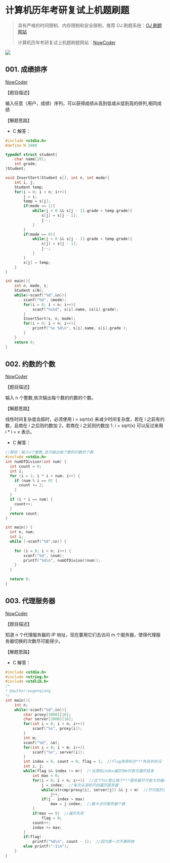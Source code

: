 # 计算机历年考研复试上机题刷题

> 具有严格的时间限制、内存限制和安全限制，推荐 OJ 刷题系统：[OJ 刷题网站](guide/OJ-websites.md)
>
> 计算机历年考研复试上机题刷题网站：[NowCoder](https://www.nowcoder.com/ta/kaoyan)

![](https://gitee.com//wugenqiang/PictureBed/raw/master/CS-Notes/20200329215406.png)

## 001. 成绩排序

[NowCoder](https://www.nowcoder.com/practice/0383714a1bb749499050d2e0610418b1?tpId=40&tqId=21333&tPage=1&rp=1&ru=/ta/kaoyan&qru=/ta/kaoyan/question-ranking)

【题目描述】

输入任意（用户，成绩）序列，可以获得成绩从高到低或从低到高的排列,相同成绩

【解题思路】

* C 解答：

```c
#include <stdio.h>
#define N 1000

typedef struct student{
    char name[20];
    int grade;
}Student;

void InsertSort(Student s[], int n, int mode){
    int i, j;
    Student temp;
    for(i = 0; i < n; i++){
        j = i;
        temp = s[j];
        if(mode == 1){
            while(j > 0 && s[j - 1].grade > temp.grade){
                s[j] = s[j - 1];
                j--;
            }
        }
        if(mode == 0){
            while(j > 0 && s[j - 1].grade < temp.grade){
                s[j] = s[j - 1];
                j--;
            }
        }
        s[j] = temp;
    }
}

int main(){
    int n, mode, i;
    Student s[N];
    while(~scanf("%d",&n)){
        scanf("%d", &mode);
        for(i = 0; i < n; i++){
            scanf("%s%d", s[i].name, &s[i].grade);
        }
        InsertSort(s, n, mode);
        for(i = 0; i < n; i++){
            printf("%s %d\n", s[i].name, s[i].grade );
        }
    }
    return 0;
}
```

## 002. 约数的个数

[NowCoder](https://www.nowcoder.com/practice/04c8a5ea209d41798d23b59f053fa4d6?tpId=40&tqId=21334&rp=1&ru=/ta/kaoyan&qru=/ta/kaoyan/question-ranking)

【题目描述】

输入 n 个整数,依次输出每个数的约数的个数。

【解题思路】

线性时间复杂度会超时，必须使用 i = sqrt(x) 来减少时间复杂度，若在 i 之前有约数，且商在 i 之后则约数加 2，若商在 i 之前则约数加 1. i = sqrt(x) 可以反过来用 i * i = x 表示。

* C 解答：

```c
//题目：输入n个整数,依次输出每个数的约数的个数
#include <stdio.h>
int numOfDivisor(int num) {
  int count = 0;
  int i;
  for (i = 1; i * i < num; i++) {
    if (num % i == 0) {
      count += 2;
    }
  }
  if (i * i == num) {
  	count++; 
  }
  return count;
}

int main() {
  int n, num;
  int i;
  while (~scanf("%d",&n)) {
    
  	for (i = 0; i < n; i++) {
  		scanf("%d", &num);
   		printf("%d\n", numOfDivisor(num));
  	}   
  }  
  
  return 0;
}
```

## 003. 代理服务器

[NowCoder](https://www.nowcoder.com/practice/1284469ee94a4762848816a42281a9e0?tpId=40&tqId=21335&rp=1&ru=/ta/kaoyan&qru=/ta/kaoyan/question-ranking)

【题目描述】

知道 n 个代理服务器的 IP 地址，现在要用它们去访问 m 个服务器，使得代理服务器切换的次数尽可能得少。

【解题思路】

* C 解答：

```c
#include <stdio.h>
#include <string.h>
#include <stdlib.h>
/*
* @author:wugenqiang
*/
int main(){
    int n;
    while(~scanf("%d",&n)){
        char proxy[1000][16];
        char server[2000][16];
        for(int i = 0; i < n; i++){
            scanf("%s", proxy[i]);
        }
        int m;
        scanf("%d", &m);
        for(int i = 0; i < m; i++){
            scanf("%s", server[i]);
        }
        int index = 0, count = 0, flag = 1;  //flag用来标志***失败的状况
        int i, j;
        while(flag && index != m){  //当游标index遍历到m时表示遍历结束
            int max = 0;
            for(i = 0; i < n; i++){  //这个for是让每个***服务器尽可能大的遍历服务器
                j = index;  //每次从游标开始遍历服务器
                while(strcmp(proxy[i], server[j]) && j < m)  //尽可能的访问服务器
                    j++;
                if(j - index > max)
                    max = j-index;  //最大访问服务器个数
            }
            if(max == 0)  //遍历失败
                flag = 0;
            count++;
            index += max;
        }
        if(flag)
            printf("%d\n", count - 1);  //因为第一次不算转换
        else printf("-1\n");
    }
}
```

